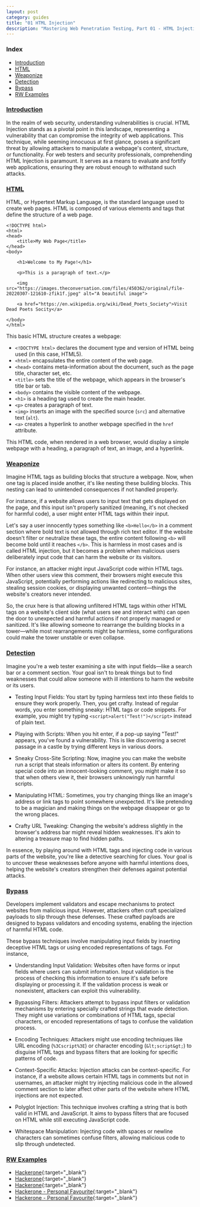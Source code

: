 ```yaml
---
layout: post
category: guides
title: "01 HTML Injection"
description: "Mastering Web Penetration Testing, Part 01 - HTML Injection"
---
```


### Index
- [Introduction](#introduction)
- [HTML](#html)
- [Weaponize](#weaponize)
- [Detection](#detection)
- [Bypass](#bypass)
- [RW Examples](#rw-examples)

### [Introduction](#introduction)
In the realm of web security, understanding vulnerabilities is crucial. HTML Injection stands as a pivotal point in this landscape, representing a vulnerability that can compromise the integrity of web applications.
This technique, while seeming innocuous at first glance, poses a significant threat by allowing attackers to manipulate a webpage's content, structure, or functionality. For web testers and security professionals, comprehending HTML Injection is paramount. It serves as a means to evaluate and fortify web applications, ensuring they are robust enough to withstand such attacks. 

### [HTML](#html)
HTML, or Hypertext Markup Language, is the standard language used to create web pages. HTML is composed of various elements and tags that define the structure of a web page.
```
<!DOCTYPE html>
<html>
<head>
    <title>My Web Page</title>
</head>
<body>

    <h1>Welcome to My Page!</h1>
    
    <p>This is a paragraph of text.</p>
    
    <img src="https://images.theconversation.com/files/450362/original/file-20220307-121610-zfik1f.jpeg" alt="A beautiful image">
    
    <a href="https://en.wikipedia.org/wiki/Dead_Poets_Society">Visit Dead Poets Socity</a>

</body>
</html>

```
This basic HTML structure creates a webpage:

- `<!DOCTYPE html>` declares the document type and version of HTML being used (in this case, HTML5).
- `<html>` encapsulates the entire content of the web page.
- `<head>` contains meta-information about the document, such as the page title, character set, etc.
- `<title>` sets the title of the webpage, which appears in the browser's title bar or tab.
- `<body>` contains the visible content of the webpage.
- `<h1>` is a heading tag used to create the main header.
- `<p>` creates a paragraph of text.
- `<img>` inserts an image with the specified source (`src`) and alternative text (`alt`).
- `<a>` creates a hyperlink to another webpage specified in the `href` attribute.<br/>

This HTML code, when rendered in a web browser, would display a simple webpage with a heading, a paragraph of text, an image, and a hyperlink.  

### [Weaponize](#weaponize)
Imagine HTML tags as building blocks that structure a webpage. Now, when one tag is placed inside another, it's like nesting these building blocks. This nesting can lead to unintended consequences if not handled properly.

For instance, if a website allows users to input text that gets displayed on the page, and this input isn't properly sanitized (meaning, it's not checked for harmful code), a user might enter HTML tags within their input.

Let's say a user innocently types something like `<b>Hello</b>` in a comment section where bold text is not allowed through rich text editor. If the website doesn't filter or neutralize these tags, the entire content following `<b>` will become bold until it reaches `</b>`. This is harmless in most cases and is called HTML injection, but it becomes a problem when malicious users deliberately input code that can harm the website or its visitors.

For instance, an attacker might input JavaScript code within HTML tags. When other users view this comment, their browsers might execute this JavaScript, potentially performing actions like redirecting to malicious sites, stealing session cookies, or displaying unwanted content—things the website's creators never intended.

So, the crux here is that allowing unfiltered HTML tags within other HTML tags on a website's client side (what users see and interact with) can open the door to unexpected and harmful actions if not properly managed or sanitized. It's like allowing someone to rearrange the building blocks in a tower—while most rearrangements might be harmless, some configurations could make the tower unstable or even collapse.

### [Detection](#detection)
Imagine you're a web tester examining a site with input fields—like a search bar or a comment section. Your goal isn't to break things but to find weaknesses that could allow someone with ill intentions to harm the website or its users.

- Testing Input Fields:
 You start by typing harmless text into these fields to ensure they work properly. Then, you get crafty. Instead of regular words, you enter something sneaky: HTML tags or code snippets. For example, you might try typing `<script>alert("Test!")</script>` instead of plain text.
- Playing with Scripts:
 When you hit enter, if a pop-up saying "Test!" appears, you've found a vulnerability. This is like discovering a secret passage in a castle by trying different keys in various doors.
- Sneaky Cross-Site Scripting:
 Now, imagine you can make the website run a script that steals information or alters its content. By entering special code into an innocent-looking comment, you might make it so that when others view it, their browsers unknowingly run harmful scripts.
- Manipulating HTML:
 Sometimes, you try changing things like an image's address or link tags to point somewhere unexpected. It's like pretending to be a magician and making things on the webpage disappear or go to the wrong places.

- Crafty URL Tweaking: 
 Changing the website's address slightly in the browser's address bar might reveal hidden weaknesses. It's akin to altering a treasure map to find hidden paths.

In essence, by playing around with HTML tags and injecting code in various parts of the website, you're like a detective searching for clues. Your goal is to uncover these weaknesses before anyone with harmful intentions does, helping the website's creators strengthen their defenses against potential attacks.

### [Bypass](#bypass)
Developers implement validators and escape mechanisms to protect websites from malicious input. However, attackers often craft specialized payloads to slip through these defenses. These crafted payloads are designed to bypass validators and encoding systems, enabling the injection of harmful HTML code.

These bypass techniques involve manipulating input fields by inserting deceptive HTML tags or using encoded representations of tags. For instance,

- Understanding Input Validation:
 Websites often have forms or input fields where users can submit information. Input validation is the process of checking this information to ensure it's safe before displaying or processing it. If the validation process is weak or nonexistent, attackers can exploit this vulnerability.

- Bypassing Filters:
 Attackers attempt to bypass input filters or validation mechanisms by entering specially crafted strings that evade detection. They might use variations or combinations of HTML tags, special characters, or encoded representations of tags to confuse the validation process.

- Encoding Techniques:
 Attackers might use encoding techniques like URL encoding (`%3Cscript%3E`) or character encoding (`&lt;script&gt;`) to disguise HTML tags and bypass filters that are looking for specific patterns of code.

- Context-Specific Attacks:
 Injection attacks can be context-specific. For instance, if a website allows certain HTML tags in comments but not in usernames, an attacker might try injecting malicious code in the allowed comment section to later affect other parts of the website where HTML injections are not expected.

- Polyglot Injection:
 This technique involves crafting a string that is both valid in HTML and JavaScript. It aims to bypass filters that are focused on HTML while still executing JavaScript code.

- Whitespace Manipulation:
 Injecting code with spaces or newline characters can sometimes confuse filters, allowing malicious code to slip through undetected.

### [RW Examples](#rw-examples)

- [Hackerone](https://hackerone.com/reports/181810){:target="_blank"}
- [Hackerone](https://hackerone.com/reports/1581499){:target="_blank"}
- [Hackerone](https://hackerone.com/reports/1537149){:target="_blank"}
- [Hackerone - Personal Favourite](https://hackerone.com/reports/381553){:target="_blank"}
- [Hackerone - Personal Favourite](https://hackerone.com/reports/150179){:target="_blank"}